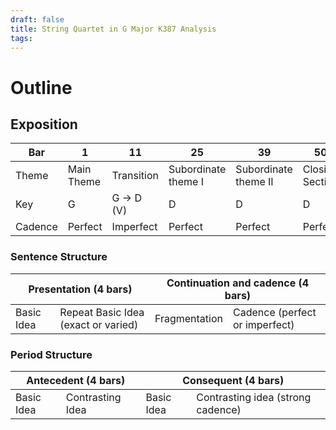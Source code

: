 ```yaml
---
draft: false
title: String Quartet in G Major K387 Analysis
tags:
---
```


# Outline

## Exposition

| Bar     | 1          | 11         | 25                  | 39                   | 50              |
| ------- | ---------- | ---------- | ------------------- | -------------------- | --------------- |
| Theme   | Main Theme | Transition | Subordinate theme I | Subordinate theme II | Closing Section |
| Key     | G          | G -> D (V) | D                   | D                    | D               |
| Cadence | Perfect    | Imperfect  | Perfect             | Perfect              | Perfect         |

### Sentence Structure

<table>
    <thead>
        <tr>
            <th colspan=2>Presentation (4 bars)</th>
            <th colspan=2>Continuation and cadence (4 bars)</th>
        </tr>
    </thead>
    <tbody>
        <tr>
            <td>Basic Idea</td>
            <td>Repeat Basic Idea (exact or varied)</td>
            <td>Fragmentation</td>
            <td>Cadence (perfect or imperfect)</td>
        </tr>
    </tbody>
</table>

### Period Structure

<table>
    <thead>
        <tr>
            <th colspan=2>Antecedent (4 bars)</th>
            <th colspan=2>Consequent (4 bars)</th>
        </tr>
    </thead>
    <tbody>
        <tr>
            <td>Basic Idea</td>
            <td>Contrasting Idea</td>
            <td>Basic Idea</td>
            <td>Contrasting idea (strong cadence)</td>
        </tr>
    </tbody>
</table>
